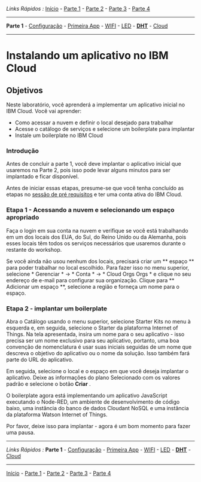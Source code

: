 *Links Rápidos :*
[Início](/README.pt.md) - [Parte 1](../part1/README.md) - [Parte 2](../part2/README.md) - [Parte 3](../part3/README.md) - [Parte 4](../part4/README.md)
***
**Parte 1** - [Configuração](PREREQ.md) - [Primeira App](FIRSTAPP.md) - [WIFI](WIFI.md) - [LED](LED.md) - [**DHT**](DHT.md) - [Cloud](IOTCLOUD.md)
***

# Instalando um aplicativo no IBM Cloud

## Objetivos

Neste laboratório, você aprenderá a implementar um aplicativo inicial no IBM Cloud. Você vai aprender:

- Como acessar a nuvem e definir o local desejado para trabalhar
- Acesse o catálogo de serviços e selecione um boilerplate para implantar
- Instale um boilerplate no IBM Cloud

### Introdução

Antes de concluir a parte 1, você deve implantar o aplicativo inicial que usaremos na Parte 2, pois isso pode levar alguns minutos para ser implantado e ficar disponível.

Antes de iniciar essas etapas, presume-se que você tenha concluído as etapas no [sessão de pré requisitos](PREREQ.md) e ter uma conta ativa do IBM Cloud.

### Etapa 1 - Acessando a nuvem e selecionando um espaço apropriado

Faça o login em sua conta na nuvem e verifique se você está trabalhando em um dos locais dos EUA, do Sul, do Reino Unido ou da Alemanha, pois esses locais têm todos os serviços necessários que usaremos durante o restante do workshop.

Se você ainda não usou nenhum dos locais, precisará criar um ** espaço ** para poder trabalhar no local escolhido. Para fazer isso no menu superior, selecione * Gerenciar * -> * Conta * -> * Cloud Orgs Orgs * e clique no seu endereço de e-mail para configurar sua organização. Clique para ** Adicionar um espaço **, selecione a região e forneça um nome para o espaço.

### Etapa 2 - implantar um boilerplate

Abra o Catálogo usando o menu superior, selecione Starter Kits no menu à esquerda e, em seguida, selecione o Starter da plataforma Internet of Things. Na tela apresentada, insira um nome para o seu aplicativo - isso precisa ser um nome exclusivo para seu aplicativo, portanto, uma boa convenção de nomenclatura é usar suas iniciais seguidas de um nome que descreva o objetivo do aplicativo ou o nome da solução. Isso também fará parte do URL do aplicativo.

Em seguida, selecione o local e o espaço em que você deseja implantar o aplicativo. Deixe as informações do plano Selecionado com os valores padrão e selecione o botão **Criar** .

O boilerplate agora está implementando um aplicativo JavaScript executando o Node-RED, um ambiente de desenvolvimento de código baixo, uma instância do banco de dados Cloudant NoSQL e uma instância da plataforma Watson Internet of Things.

Por favor, deixe isso para implantar - agora é um bom momento para fazer uma pausa.

***
*Links Rápidos :*
**Parte 1** - [Configuração](PREREQ.md) - [Primeira App](FIRSTAPP.md) - [WIFI](WIFI.md) - [LED](LED.md) - [**DHT**](DHT.md) - [Cloud](IOTCLOUD.md)
***
[Início](/README.pt.md) - [Parte 1](../part1/README.md) - [Parte 2](../part2/README.md) - [Parte 3](../part3/README.md) - [Parte 4](../part4/README.md)

